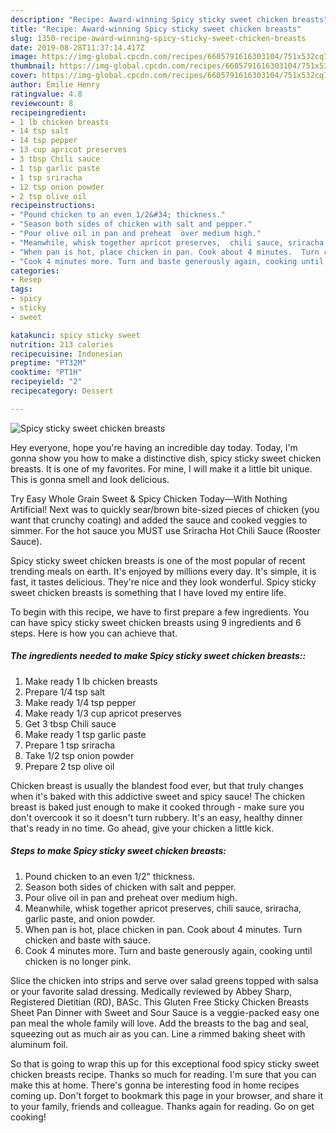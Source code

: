 ```yaml
---
description: "Recipe: Award-winning Spicy sticky sweet chicken breasts"
title: "Recipe: Award-winning Spicy sticky sweet chicken breasts"
slug: 1350-recipe-award-winning-spicy-sticky-sweet-chicken-breasts
date: 2019-08-28T11:37:14.417Z
image: https://img-global.cpcdn.com/recipes/6605791616303104/751x532cq70/spicy-sticky-sweet-chicken-breasts-recipe-main-photo.jpg
thumbnail: https://img-global.cpcdn.com/recipes/6605791616303104/751x532cq70/spicy-sticky-sweet-chicken-breasts-recipe-main-photo.jpg
cover: https://img-global.cpcdn.com/recipes/6605791616303104/751x532cq70/spicy-sticky-sweet-chicken-breasts-recipe-main-photo.jpg
author: Emilie Henry
ratingvalue: 4.8
reviewcount: 8
recipeingredient:
- 1 lb chicken breasts
- 14 tsp salt
- 14 tsp pepper
- 13 cup apricot preserves
- 3 tbsp Chili sauce
- 1 tsp garlic paste
- 1 tsp sriracha
- 12 tsp onion powder
- 2 tsp olive oil
recipeinstructions:
- "Pound chicken to an even 1/2&#34; thickness."
- "Season both sides of chicken with salt and pepper."
- "Pour olive oil in pan and preheat  over medium high."
- "Meanwhile, whisk together apricot preserves,  chili sauce, sriracha, garlic paste,  and onion powder."
- "When pan is hot, place chicken in pan. Cook about 4 minutes.  Turn chicken and baste with sauce."
- "Cook 4 minutes more. Turn and baste generously again, cooking until chicken is no longer pink."
categories:
- Resep
tags:
- spicy
- sticky
- sweet

katakunci: spicy sticky sweet
nutrition: 213 calories
recipecuisine: Indonesian
preptime: "PT32M"
cooktime: "PT1H"
recipeyield: "2"
recipecategory: Dessert

---
```



![Spicy sticky sweet chicken breasts](https://img-global.cpcdn.com/recipes/6605791616303104/751x532cq70/spicy-sticky-sweet-chicken-breasts-recipe-main-photo.jpg)

Hey everyone, hope you're having an incredible day today. Today, I'm gonna show you how to make a distinctive dish, spicy sticky sweet chicken breasts. It is one of my favorites. For mine, I will make it a little bit unique. This is gonna smell and look delicious.

Try Easy Whole Grain Sweet &amp; Spicy Chicken Today—With Nothing Artificial! Next was to quickly sear/brown bite-sized pieces of chicken (you want that crunchy coating) and added the sauce and cooked veggies to simmer. For the hot sauce you MUST use Sriracha Hot Chili Sauce (Rooster Sauce).

Spicy sticky sweet chicken breasts is one of the most popular of recent trending meals on earth. It's enjoyed by millions every day. It's simple, it is fast, it tastes delicious. They're nice and they look wonderful. Spicy sticky sweet chicken breasts is something that I have loved my entire life.


To begin with this recipe, we have to first prepare a few ingredients. You can have spicy sticky sweet chicken breasts using 9 ingredients and 6 steps. Here is how you can achieve that.

##### The ingredients needed to make Spicy sticky sweet chicken breasts::

1. Make ready 1 lb chicken breasts
1. Prepare 1/4 tsp salt
1. Make ready 1/4 tsp pepper
1. Make ready 1/3 cup apricot preserves
1. Get 3 tbsp Chili sauce
1. Make ready 1 tsp garlic paste
1. Prepare 1 tsp sriracha
1. Take 1/2 tsp onion powder
1. Prepare 2 tsp olive oil


Chicken breast is usually the blandest food ever, but that truly changes when it&#39;s baked with this addictive sweet and spicy sauce! The chicken breast is baked just enough to make it cooked through - make sure you don&#39;t overcook it so it doesn&#39;t turn rubbery. It&#39;s an easy, healthy dinner that&#39;s ready in no time. Go ahead, give your chicken a little kick. 

##### Steps to make Spicy sticky sweet chicken breasts:

1. Pound chicken to an even 1/2&#34; thickness.
1. Season both sides of chicken with salt and pepper.
1. Pour olive oil in pan and preheat  over medium high.
1. Meanwhile, whisk together apricot preserves,  chili sauce, sriracha, garlic paste,  and onion powder.
1. When pan is hot, place chicken in pan. Cook about 4 minutes.  Turn chicken and baste with sauce.
1. Cook 4 minutes more. Turn and baste generously again, cooking until chicken is no longer pink.


Slice the chicken into strips and serve over salad greens topped with salsa or your favorite salad dressing. Medically reviewed by Abbey Sharp, Registered Dietitian (RD), BASc. This Gluten Free Sticky Chicken Breasts Sheet Pan Dinner with Sweet and Sour Sauce is a veggie-packed easy one pan meal the whole family will love. Add the breasts to the bag and seal, squeezing out as much air as you can. Line a rimmed baking sheet with aluminum foil. 

So that is going to wrap this up for this exceptional food spicy sticky sweet chicken breasts recipe. Thanks so much for reading. I'm sure that you can make this at home. There's gonna be interesting food in home recipes coming up. Don't forget to bookmark this page in your browser, and share it to your family, friends and colleague. Thanks again for reading. Go on get cooking!
